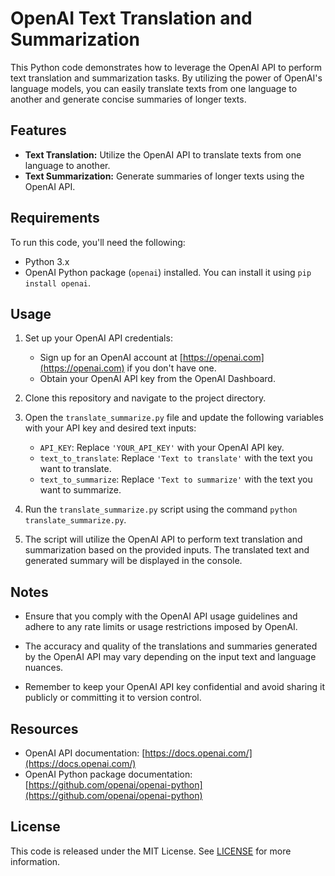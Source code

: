 # OpenAI Text Translation and Summarization

This Python code demonstrates how to leverage the OpenAI API to perform text translation and summarization tasks. By utilizing the power of OpenAI's language models, you can easily translate texts from one language to another and generate concise summaries of longer texts.

## Features

- **Text Translation:** Utilize the OpenAI API to translate texts from one language to another.
- **Text Summarization:** Generate summaries of longer texts using the OpenAI API.

## Requirements

To run this code, you'll need the following:

- Python 3.x
- OpenAI Python package (`openai`) installed. You can install it using `pip install openai`.

## Usage

1. Set up your OpenAI API credentials:
   - Sign up for an OpenAI account at [https://openai.com](https://openai.com) if you don't have one.
   - Obtain your OpenAI API key from the OpenAI Dashboard.

2. Clone this repository and navigate to the project directory.

3. Open the `translate_summarize.py` file and update the following variables with your API key and desired text inputs:

   - `API_KEY`: Replace `'YOUR_API_KEY'` with your OpenAI API key.
   - `text_to_translate`: Replace `'Text to translate'` with the text you want to translate.
   - `text_to_summarize`: Replace `'Text to summarize'` with the text you want to summarize.

4. Run the `translate_summarize.py` script using the command `python translate_summarize.py`.

5. The script will utilize the OpenAI API to perform text translation and summarization based on the provided inputs. The translated text and generated summary will be displayed in the console.

## Notes

- Ensure that you comply with the OpenAI API usage guidelines and adhere to any rate limits or usage restrictions imposed by OpenAI.

- The accuracy and quality of the translations and summaries generated by the OpenAI API may vary depending on the input text and language nuances.

- Remember to keep your OpenAI API key confidential and avoid sharing it publicly or committing it to version control.

## Resources

- OpenAI API documentation: [https://docs.openai.com/](https://docs.openai.com/)
- OpenAI Python package documentation: [https://github.com/openai/openai-python](https://github.com/openai/openai-python)

## License

This code is released under the MIT License. See [LICENSE](LICENSE) for more information.